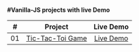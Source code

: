 **#Vanilla-JS projects with live Demo**

<table>
<thead>
<tr>
<th align="center">#</th>
<th align="center">Project</th>
<th align="center">Live Demo</th>
</tr>
</thead>
<tbody>
<tr>
<td align="center">01</td>
<td align="center"><a href="https://github.com/sainijitendrakumar/react.js/tree/main/Currency%20convertor">Tic-Tac-Toi Game</a></td>
<td align="center"><a href="https://vanilla-js-projects-ivory.vercel.app/" rel="nofollow">Live Demo</a></td>
</tr>
<tr>
<!-- <td align="center">02</td>
<td align="center"><a href="https://github.com/sainijitendrakumar/react.js/tree/main/background%20change%20with%20context">Dark Mode with Context api</a></td>
<td align="center"><a href="https://react-js-livid.vercel.app/" rel="nofollow">Live Demo</a></td>
</tr>
<tr>
<td align="center">03</td>
<td align="center"><a href="https://github.com/sainijitendrakumar/react.js/tree/main/context_api_with_local_storage">Todo List App</a></td>
<td align="center"><a href="https://react-js-7czk.vercel.app/" rel="nofollow">Live Demo</a></td>
</tr>
 -->
</tbody>
</table>
